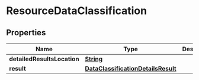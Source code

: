 

# ResourceDataClassification


## Properties

| Name | Type | Description | Notes |
|------------ | ------------- | ------------- | -------------|
|**detailedResultsLocation** | [**String**](String.md) |  |  [optional] |
|**result** | [**DataClassificationDetailsResult**](DataClassificationDetailsResult.md) |  |  [optional] |



